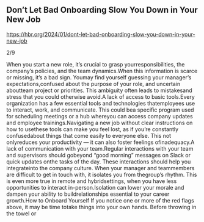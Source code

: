 ## Don’t Let Bad Onboarding Slow You Down in Your New Job

https://hbr.org/2024/01/dont-let-bad-onboarding-slow-you-down-in-your-new-job

2/9

When you start a new role, it’s crucial to grasp yourresponsibilities, the company’s policies, and the team dynamics.When this information is scarce or missing, it’s a bad sign. Youmay find yourself guessing your manager’s expectations,confused about the purpose of your role, and uncertain aboutteam project or priorities. This ambiguity often leads to mistakesand stress that you could otherwise avoid.A lack of access to basic tools.Every organization has a few essential tools and technologies thatemployees use to interact, work, and communicate. This could bea specific program used for scheduling meetings or a hub whereyou can access company updates and employee trainings.Navigating a new job without clear instructions on how to usethese tools can make you feel lost, as if you’re constantly confusedabout things that come easily to everyone else. This not onlyreduces your productivity — it can also foster feelings ofinadequacy.A lack of communication with your team.Regular interactions with your team and supervisors should gobeyond “good morning” messages on Slack or quick updates onthe tasks of the day. These interactions should help you integrateinto the company culture. When your manager and teammembers are difficult to get in touch with, it isolates you from thegroup’s rhythm. This is even more true in remote and hybridsettings, when you have less opportunities to interact in-person.Isolation can lower your morale and dampen your ability to buildrelationships essential to your career growth.How to Onboard Yourself If you notice one or more of the red flags above, it may be time totake things into your own hands. Before throwing in the towel or